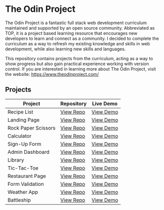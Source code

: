 # The Odin Project
The Odin Project is a fantastic full stack web development curriculum maintained and supported by an open source community. Abbreviated as TOP, it is a project based learning resource that encourages new developers to learn and connect as a community. I decided to complete the curriculum as a way to refresh my existing knowledge and skills in web development, while also learning new skills and languages.

This repository contains projects from the curriculum, acting as a way to show progress but also gain practical experience working with version control. If you are interested in learning more about The Odin Project, visit the website: https://www.theodinproject.com/

## Projects

| Project           | Repository                                                             | Live Demo                                                             |
| ----------------- | ------------------------------------------------------------------ | ------------------------------------------------------------------ |
| Recipe List | [View Repo](https://github.com/wintersdev/odin-project/tree/main/recipe-site) | [View Demo](https://wintersdev.github.io/odin-project/recipe-site/index.html) |
| Landing Page | [View Repo](https://github.com/wintersdev/odin-project/tree/main/landing-page) | [View Demo](https://wintersdev.github.io/odin-project/landing-page/) |
| Rock Paper Scissors | [View Repo](https://github.com/wintersdev/odin-project/tree/main/rock-paper-scissors) | [View Demo](https://wintersdev.github.io/odin-project/rock-paper-scissors/) |
| Calculator | [View Repo](https://github.com/wintersdev/odin-project/tree/main/calculator) | [View Demo](https://wintersdev.github.io/odin-project/calculator/) |
| Sign-Up Form | [View Repo](https://github.com/wintersdev/odin-project/tree/main/sign-up-form) | [View Demo](https://wintersdev.github.io/odin-project/sign-up-form/) |
| Admin Dashboard | [View Repo](https://github.com/wintersdev/odin-project/tree/main/admin-dashboard) | [View Demo](https://wintersdev.github.io/odin-project/admin-dashboard/) |
| Library | [View Repo](https://github.com/wintersdev/odin-project/tree/main/library) | [View Demo](https://wintersdev.github.io/odin-project/library/index.html) |
| Tic-Tac-Toe | [View Repo](https://github.com/wintersdev/odin-project/tree/main/tic-tac-toe) | [View Demo](https://wintersdev.github.io/odin-project/tic-tac-toe/) |
| Restaurant Page | [View Repo](https://github.com/wintersdev/odin-project/tree/main/restaurant-page) | [View Demo](https://wintersdev.github.io/odin-project/restaurant-page/) |
| Form Validation | [View Repo](https://github.com/wintersdev/odin-project/tree/main/form-validation) | [View Demo](https://wintersdev.github.io/odin-project/form-validation/) |
| Weather App | [View Repo](https://github.com/wintersdev/odin-project/tree/main/weather-app) | [View Demo](https://wintersdev.github.io/odin-project/weather-app/) |
| Battleship | [View Repo](https://github.com/wintersdev/odin-project/tree/main/Battleship) | [View Demo](https://wintersdev.github.io/odin-project/Battleship/) |

